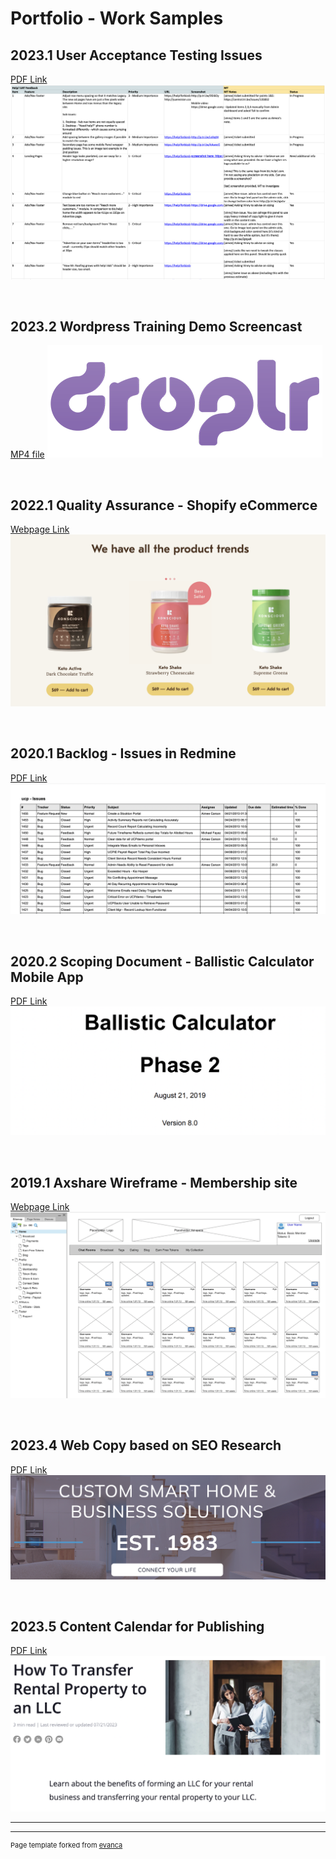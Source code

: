 # Portfolio - Work Samples

## 2023.1 User Acceptance Testing Issues
[PDF Link](/images/Help!%20UAT.xlsx%20-%20Google%20Sheets.pdf)
<kbd><img src="/images/UAT-feedback.png"/></kbd>

&nbsp;&nbsp;
## 2023.2 Wordpress Training Demo Screencast 
[MP4 file](/pdf/WP-demo_recording.mp4)
<kbd><img src="/images/Droplr-logo1.png"/></kbd>


&nbsp;&nbsp;
## 2022.1 Quality Assurance - Shopify eCommerce 
[Webpage Link](https://konsciousketo.com/)
<kbd><img src="/images/kk-keto.png"/></kbd>


&nbsp;&nbsp;
## 2020.1 Backlog - Issues in Redmine
[PDF Link](/pdf/Redmine_Issues.pdf)
<kbd><img src="/images/redmine-issues.png"/></kbd>

&nbsp;&nbsp;
## 2020.2 Scoping Document - Ballistic Calculator Mobile App
[PDF Link](/pdf/Phase2_Reqs_BallisticCalculator_WebApp_FinalReview8.pdf)
<kbd><img src="/images/z-calc.png"/></kbd>

&nbsp;&nbsp;
## 2019.1 Axshare Wireframe - Membership site
[Webpage Link](https://i9a8ec.axshare.com/#p=home)
<kbd><img src="/images/wireframe_axshare.png"/></kbd>

&nbsp;&nbsp;
## 2023.4 Web Copy based on SEO Research 
[PDF Link](/pdf/Sample%20writing_Content_%20TVmount__R1-Final.docx.pdf)
<kbd><img src="/images/pose-audio-solutions.png"/></kbd>

&nbsp;&nbsp;
## 2023.5 Content Calendar for Publishing
[PDF Link](/images/2023%20Content%20Dev%20Tracking_calendar%5Bsample%5D.xlsx%20-%20Google%20Sheets.pdf
)
<kbd><img src="/images/RL-copy.png"/></kbd>


<!--

### Archive

- [Project 2014 Axshare Wireframe](/images/wireframe_axshare.png
)
- [Project 2 Title](http://example.com/)
- [Project 3 Title](http://example.com/)
- [Project 4 Title](http://example.com/)
- [Project 5 Title](http://example.com/)
-->
---




---
<p style="font-size:11px">Page template forked from <a href="https://github.com/evanca/quick-portfolio">evanca</a></p>
<!-- Remove above link if you don't want to attibute -->
